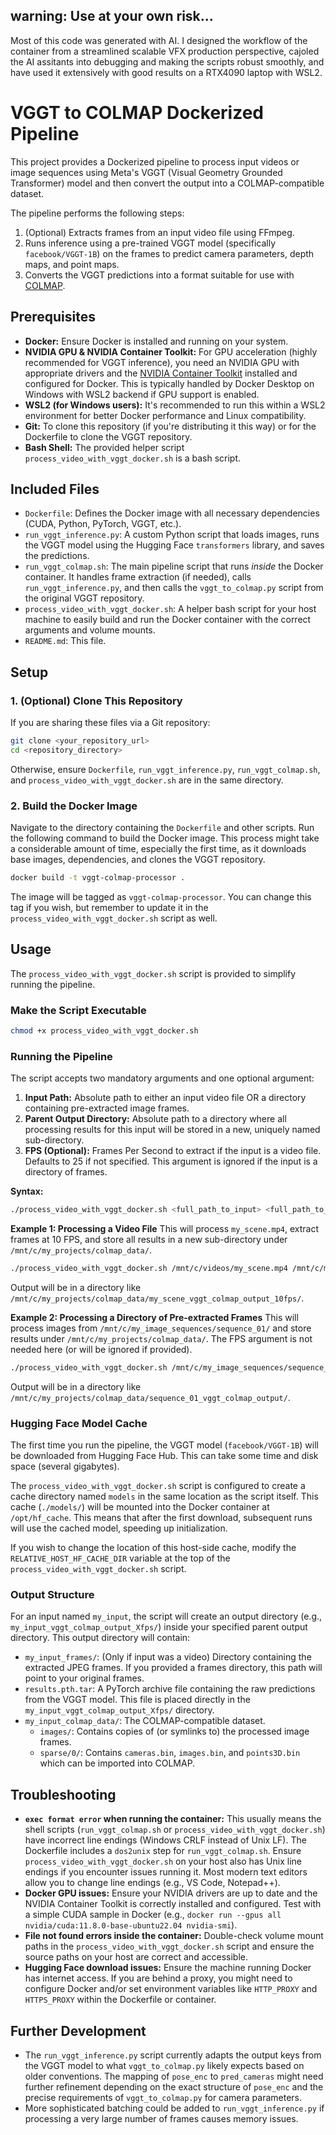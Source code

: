 ## warning: Use at your own risk...

Most of this code was generated with AI. I designed the workflow of the container from a streamlined scalable VFX production perspective, cajoled the AI assitants into debugging and making the scripts robust smoothly, and have used it extensively with good results on a RTX4090 laptop with WSL2. 


# VGGT to COLMAP Dockerized Pipeline

This project provides a Dockerized pipeline to process input videos or image sequences using Meta's VGGT (Visual Geometry Grounded Transformer) model and then convert the output into a COLMAP-compatible dataset.

The pipeline performs the following steps:
1.  (Optional) Extracts frames from an input video file using FFmpeg.
2.  Runs inference using a pre-trained VGGT model (specifically `facebook/VGGT-1B`) on the frames to predict camera parameters, depth maps, and point maps.
3.  Converts the VGGT predictions into a format suitable for use with [COLMAP](https://colmap.github.io/).

## Prerequisites

*   **Docker:** Ensure Docker is installed and running on your system.
*   **NVIDIA GPU & NVIDIA Container Toolkit:** For GPU acceleration (highly recommended for VGGT inference), you need an NVIDIA GPU with appropriate drivers and the [NVIDIA Container Toolkit](https://docs.nvidia.com/datacenter/cloud-native/container-toolkit/latest/install-guide.html) installed and configured for Docker. This is typically handled by Docker Desktop on Windows with WSL2 backend if GPU support is enabled.
*   **WSL2 (for Windows users):** It's recommended to run this within a WSL2 environment for better Docker performance and Linux compatibility.
*   **Git:** To clone this repository (if you're distributing it this way) or for the Dockerfile to clone the VGGT repository.
*   **Bash Shell:** The provided helper script `process_video_with_vggt_docker.sh` is a bash script.

## Included Files

*   `Dockerfile`: Defines the Docker image with all necessary dependencies (CUDA, Python, PyTorch, VGGT, etc.).
*   `run_vggt_inference.py`: A custom Python script that loads images, runs the VGGT model using the Hugging Face `transformers` library, and saves the predictions.
*   `run_vggt_colmap.sh`: The main pipeline script that runs *inside* the Docker container. It handles frame extraction (if needed), calls `run_vggt_inference.py`, and then calls the `vggt_to_colmap.py` script from the original VGGT repository.
*   `process_video_with_vggt_docker.sh`: A helper bash script for your host machine to easily build and run the Docker container with the correct arguments and volume mounts.
*   `README.md`: This file.

## Setup

### 1. (Optional) Clone This Repository
If you are sharing these files via a Git repository:
```bash
git clone <your_repository_url>
cd <repository_directory>
```
Otherwise, ensure `Dockerfile`, `run_vggt_inference.py`, `run_vggt_colmap.sh`, and `process_video_with_vggt_docker.sh` are in the same directory.

### 2. Build the Docker Image
Navigate to the directory containing the `Dockerfile` and other scripts. Run the following command to build the Docker image. This process might take a considerable amount of time, especially the first time, as it downloads base images, dependencies, and clones the VGGT repository.

```bash
docker build -t vggt-colmap-processor .
```
The image will be tagged as `vggt-colmap-processor`. You can change this tag if you wish, but remember to update it in the `process_video_with_vggt_docker.sh` script as well.

## Usage

The `process_video_with_vggt_docker.sh` script is provided to simplify running the pipeline.

### Make the Script Executable
```bash
chmod +x process_video_with_vggt_docker.sh
```

### Running the Pipeline

The script accepts two mandatory arguments and one optional argument:
1.  **Input Path:** Absolute path to either an input video file OR a directory containing pre-extracted image frames.
2.  **Parent Output Directory:** Absolute path to a directory where all processing results for this input will be stored in a new, uniquely named sub-directory.
3.  **FPS (Optional):** Frames Per Second to extract if the input is a video file. Defaults to 25 if not specified. This argument is ignored if the input is a directory of frames.

**Syntax:**
```bash
./process_video_with_vggt_docker.sh <full_path_to_input> <full_path_to_parent_output_dir> [fps]
```

**Example 1: Processing a Video File**
This will process `my_scene.mp4`, extract frames at 10 FPS, and store all results in a new sub-directory under `/mnt/c/my_projects/colmap_data/`.
```bash
./process_video_with_vggt_docker.sh /mnt/c/videos/my_scene.mp4 /mnt/c/my_projects/colmap_data 10
```
Output will be in a directory like `/mnt/c/my_projects/colmap_data/my_scene_vggt_colmap_output_10fps/`.

**Example 2: Processing a Directory of Pre-extracted Frames**
This will process images from `/mnt/c/my_image_sequences/sequence_01/` and store results under `/mnt/c/my_projects/colmap_data/`. The FPS argument is not needed here (or will be ignored if provided).
```bash
./process_video_with_vggt_docker.sh /mnt/c/my_image_sequences/sequence_01 /mnt/c/my_projects/colmap_data
```
Output will be in a directory like `/mnt/c/my_projects/colmap_data/sequence_01_vggt_colmap_output/`.

### Hugging Face Model Cache
The first time you run the pipeline, the VGGT model (`facebook/VGGT-1B`) will be downloaded from Hugging Face Hub. This can take some time and disk space (several gigabytes).

The `process_video_with_vggt_docker.sh` script is configured to create a cache directory named `models` in the same location as the script itself. This cache (`./models/`) will be mounted into the Docker container at `/opt/hf_cache`. This means that after the first download, subsequent runs will use the cached model, speeding up initialization.

If you wish to change the location of this host-side cache, modify the `RELATIVE_HOST_HF_CACHE_DIR` variable at the top of the `process_video_with_vggt_docker.sh` script.

### Output Structure
For an input named `my_input`, the script will create an output directory (e.g., `my_input_vggt_colmap_output_Xfps/`) inside your specified parent output directory. This output directory will contain:

*   `my_input_frames/`: (Only if input was a video) Directory containing the extracted JPEG frames. If you provided a frames directory, this path will point to your original frames.
*   `results.pth.tar`: A PyTorch archive file containing the raw predictions from the VGGT model. This file is placed directly in the `my_input_vggt_colmap_output_Xfps/` directory.
*   `my_input_colmap_data/`: The COLMAP-compatible dataset.
    *   `images/`: Contains copies of (or symlinks to) the processed image frames.
    *   `sparse/0/`: Contains `cameras.bin`, `images.bin`, and `points3D.bin` which can be imported into COLMAP.

## Troubleshooting

*   **`exec format error` when running the container:** This usually means the shell scripts (`run_vggt_colmap.sh` or `process_video_with_vggt_docker.sh`) have incorrect line endings (Windows CRLF instead of Unix LF). The Dockerfile includes a `dos2unix` step for `run_vggt_colmap.sh`. Ensure `process_video_with_vggt_docker.sh` on your host also has Unix line endings if you encounter issues running it. Most modern text editors allow you to change line endings (e.g., VS Code, Notepad++).
*   **Docker GPU issues:** Ensure your NVIDIA drivers are up to date and the NVIDIA Container Toolkit is correctly installed and configured. Test with a simple CUDA sample in Docker (e.g., `docker run --gpus all nvidia/cuda:11.8.0-base-ubuntu22.04 nvidia-smi`).
*   **File not found errors inside the container:** Double-check volume mount paths in the `process_video_with_vggt_docker.sh` script and ensure the source paths on your host are correct and accessible.
*   **Hugging Face download issues:** Ensure the machine running Docker has internet access. If you are behind a proxy, you might need to configure Docker and/or set environment variables like `HTTP_PROXY` and `HTTPS_PROXY` within the Dockerfile or container.

## Further Development
*   The `run_vggt_inference.py` script currently adapts the output keys from the VGGT model to what `vggt_to_colmap.py` likely expects based on older conventions. The mapping of `pose_enc` to `pred_cameras` might need further refinement depending on the exact structure of `pose_enc` and the precise requirements of `vggt_to_colmap.py` for camera parameters.
*   More sophisticated batching could be added to `run_vggt_inference.py` if processing a very large number of frames causes memory issues.
```
